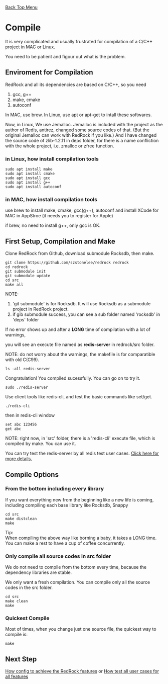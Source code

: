 [Back Top Menu](../README.md)

# Compile

It is very complicated and usually frustrated for compilation of a C/C++ project in MAC or Linux.

You need to be patient and figour out what is the problem.

## Enviroment for Compilation

RedRock and all its dependencies are based on C/C++, so you need 
1. gcc, g++
2. make, cmake
3. autoconf

In MAC, use brew. In Linux, use apt or apt-get to intall these softwares.

Now, in Linux, We use Jemalloc. Jemalloc is included with the project as the author of Redis, antirez, changed some source codes of that. (But the original Jemalloc can work with RedRock if you like.) And I have changed the source code of zlib-1.2.11 in deps folder, for there is a name confliction with the whole project, i.e. zmalloc or zfree function.

### in Linux, how install compilation tools
```
sudo apt install make
sudo apt install cmake
sudo apt install gcc
sudo apt install g++
sudo apt install autoconf
```

### in MAC, how install compilation tools

use brew to install make, cmake, gcc(g++), autoconf 
and install XCode for MAC in AppStroe (it needs you to register for Apple)

if brew, no need to install g++, only gcc is OK.

## First Setup, Compilation and Make

Clone RedRock from Github, download submodule Rocksdb, then make.
```
git clone https://github.com/szstonelee/redrock redrock
cd redrock
git submodule init
git submodule update
cd src
make all
```

NOTE: 
1. 'git submodule' is for Rocksdb. It will use Rocksdb as a submodule project in RedRock project.
2. if gib submodule success, you can see a sub folder named 'rocksdb' in 'deps' folder

If no error shows up and after a **LONG** time of compilation with a lot of warnings, 

you will see an execute file named as **redis-server** in redrock/src folder.

NOTE: do not worry about the warnings, the makefile is for comparatible with old C(C99).
```
ls -all redis-server
```
Congratulation! You compiled sucessfully. 
You can go on to try it.
```
sudo ./redis-server
```
Use client tools like redis-cli, and test the basic commands like set/get.
```
./redis-cli
```
then in redis-cli window
```
set abc 123456
get abc
```
NOTE: right now, in 'src' folder, there is a 'redis-cli' execute file, which is compiled by make. You can use it.

You can try test the redis-server by all redis test user cases. [Click here for more details.](test_en.md)

## Compile Options
### From the bottom including every library
If you want everything new from the beginning like a new life is coming, including compiling each base library like Rocksdb, Snappy
```
cd src
make distclean
make
```
Tip:  
When compiling the above way like borning a baby, it takes a LONG time.  
You can make a rest to have a cup of coffee concurrently.
### Only compile all source codes in src folder
We do not need to compile from the bottom every time, because the dependency libraries are stable.

We only want a fresh compilation. You can compile only all the source codes in the src folder.
```
cd src
make clean
make
```
### Quickest Compile
Most of times, when you change just one source file, the quickest way to compile is: 
```
make
```

## Next Step

[How config to achieve the RedRock features](howrun_en.md) or [How test all user cases for all features](test_en.md)
